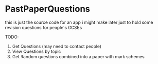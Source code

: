# PastPaperQuestions

this is just the source code for an app i might make later just to hold 
some revision questions for people's GCSEs


TODO:
  1. Get Questions (may need to contact people)
  2. View Questions by topic
  3. Get Random questions combined into a paper with mark schemes
